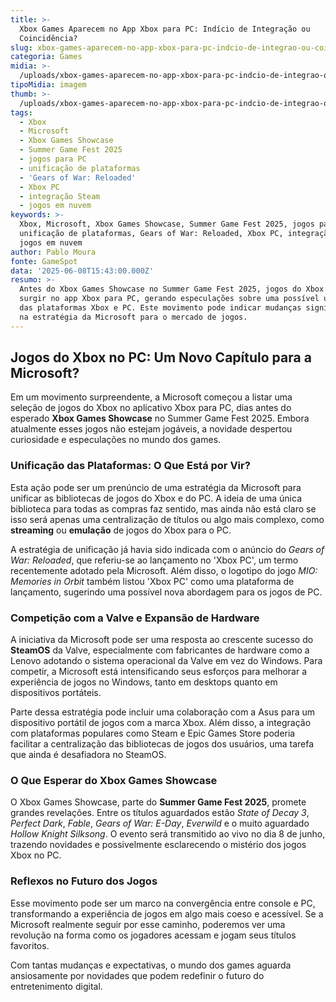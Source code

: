 ```yaml
---
title: >-
  Xbox Games Aparecem no App Xbox para PC: Indício de Integração ou
  Coincidência?
slug: xbox-games-aparecem-no-app-xbox-para-pc-indcio-de-integrao-ou-coincidncia
categoria: Games
midia: >-
  /uploads/xbox-games-aparecem-no-app-xbox-para-pc-indcio-de-integrao-ou-coincidncia-thumb.png
tipoMidia: imagem
thumb: >-
  /uploads/xbox-games-aparecem-no-app-xbox-para-pc-indcio-de-integrao-ou-coincidncia-thumb.png
tags:
  - Xbox
  - Microsoft
  - Xbox Games Showcase
  - Summer Game Fest 2025
  - jogos para PC
  - unificação de plataformas
  - 'Gears of War: Reloaded'
  - Xbox PC
  - integração Steam
  - jogos em nuvem
keywords: >-
  Xbox, Microsoft, Xbox Games Showcase, Summer Game Fest 2025, jogos para PC,
  unificação de plataformas, Gears of War: Reloaded, Xbox PC, integração Steam,
  jogos em nuvem
author: Pablo Moura
fonte: GameSpot
data: '2025-06-08T15:43:00.000Z'
resumo: >-
  Antes do Xbox Games Showcase no Summer Game Fest 2025, jogos do Xbox começam a
  surgir no app Xbox para PC, gerando especulações sobre uma possível unificação
  das plataformas Xbox e PC. Este movimento pode indicar mudanças significativas
  na estratégia da Microsoft para o mercado de jogos.
---
```


## Jogos do Xbox no PC: Um Novo Capítulo para a Microsoft?

Em um movimento surpreendente, a Microsoft começou a listar uma seleção de jogos do Xbox no aplicativo Xbox para PC, dias antes do esperado **Xbox Games Showcase** no Summer Game Fest 2025. Embora atualmente esses jogos não estejam jogáveis, a novidade despertou curiosidade e especulações no mundo dos games.

### Unificação das Plataformas: O Que Está por Vir?

Esta ação pode ser um prenúncio de uma estratégia da Microsoft para unificar as bibliotecas de jogos do Xbox e do PC. A ideia de uma única biblioteca para todas as compras faz sentido, mas ainda não está claro se isso será apenas uma centralização de títulos ou algo mais complexo, como **streaming** ou **emulação** de jogos do Xbox para o PC.

A estratégia de unificação já havia sido indicada com o anúncio do *Gears of War: Reloaded*, que referiu-se ao lançamento no 'Xbox PC', um termo recentemente adotado pela Microsoft. Além disso, o logotipo do jogo *MIO: Memories in Orbit* também listou 'Xbox PC' como uma plataforma de lançamento, sugerindo uma possível nova abordagem para os jogos de PC.

### Competição com a Valve e Expansão de Hardware

A iniciativa da Microsoft pode ser uma resposta ao crescente sucesso do **SteamOS** da Valve, especialmente com fabricantes de hardware como a Lenovo adotando o sistema operacional da Valve em vez do Windows. Para competir, a Microsoft está intensificando seus esforços para melhorar a experiência de jogos no Windows, tanto em desktops quanto em dispositivos portáteis.

Parte dessa estratégia pode incluir uma colaboração com a Asus para um dispositivo portátil de jogos com a marca Xbox. Além disso, a integração com plataformas populares como Steam e Epic Games Store poderia facilitar a centralização das bibliotecas de jogos dos usuários, uma tarefa que ainda é desafiadora no SteamOS.

### O Que Esperar do Xbox Games Showcase

O Xbox Games Showcase, parte do **Summer Game Fest 2025**, promete grandes revelações. Entre os títulos aguardados estão *State of Decay 3*, *Perfect Dark*, *Fable*, *Gears of War: E-Day*, *Everwild* e o muito aguardado *Hollow Knight Silksong*. O evento será transmitido ao vivo no dia 8 de junho, trazendo novidades e possivelmente esclarecendo o mistério dos jogos Xbox no PC.

### Reflexos no Futuro dos Jogos

Esse movimento pode ser um marco na convergência entre console e PC, transformando a experiência de jogos em algo mais coeso e acessível. Se a Microsoft realmente seguir por esse caminho, poderemos ver uma revolução na forma como os jogadores acessam e jogam seus títulos favoritos.

Com tantas mudanças e expectativas, o mundo dos games aguarda ansiosamente por novidades que podem redefinir o futuro do entretenimento digital.
